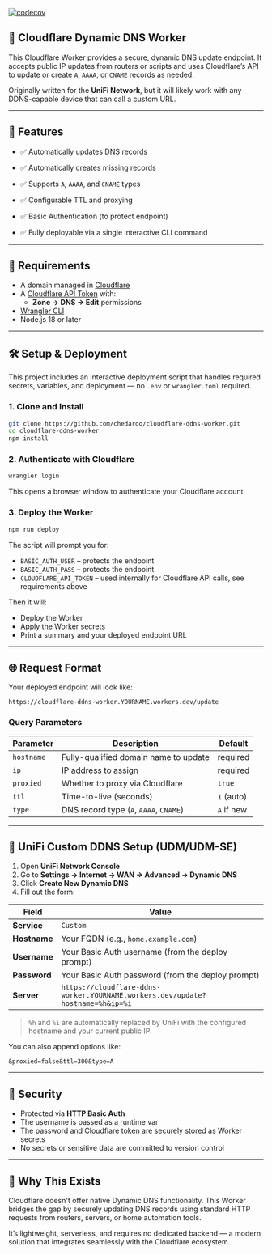 [![codecov](https://codecov.io/gh/chedaroo/cloudflare-ddns-worker/graph/badge.svg?token=04T2XKE4PO)](https://codecov.io/gh/chedaroo/cloudflare-ddns-worker)

## 📡 Cloudflare Dynamic DNS Worker

This Cloudflare Worker provides a secure, dynamic DNS update endpoint. It accepts public IP updates from routers or scripts and uses Cloudflare’s API to update or create `A`, `AAAA`, or `CNAME` records as needed.

Originally written for the **UniFi Network**, but it will likely work with any DDNS-capable device that can call a custom URL.

---

## 🚀 Features

- ✅ Automatically updates DNS records

- ✅ Automatically creates missing records

- ✅ Supports `A`, `AAAA`, and `CNAME` types

- ✅ Configurable TTL and proxying

- ✅ Basic Authentication (to protect endpoint)

- ✅ Fully deployable via a single interactive CLI command

---

## 🔧 Requirements

- A domain managed in [Cloudflare](https://dash.cloudflare.com)
- A [Cloudflare API Token](https://dash.cloudflare.com/profile/api-tokens) with:
  - **Zone → DNS → Edit** permissions
- [Wrangler CLI](https://developers.cloudflare.com/workers/wrangler/install/)
- Node.js 18 or later

---

## 🛠️ Setup & Deployment

This project includes an interactive deployment script that handles required secrets, variables, and deployment — no `.env` or `wrangler.toml` required.

### 1. Clone and Install

```bash
git clone https://github.com/chedaroo/cloudflare-ddns-worker.git
cd cloudflare-ddns-worker
npm install
```

### 2. Authenticate with Cloudflare

```bash
wrangler login
```

This opens a browser window to authenticate your Cloudflare account.

### 3. Deploy the Worker

```bash
npm run deploy
```

The script will prompt you for:

- `BASIC_AUTH_USER` – protects the endpoint
- `BASIC_AUTH_PASS` – protects the endpoint
- `CLOUDFLARE_API_TOKEN` – used internally for Cloudflare API calls, see requirements above

Then it will:

- Deploy the Worker
- Apply the Worker secrets
- Print a summary and your deployed endpoint URL

---

## 🌐 Request Format

Your deployed endpoint will look like:

```
https://cloudflare-ddns-worker.YOURNAME.workers.dev/update
```

### Query Parameters

| Parameter  | Description                            | Default    |
| ---------- | -------------------------------------- | ---------- |
| `hostname` | Fully-qualified domain name to update  | required   |
| `ip`       | IP address to assign                   | required   |
| `proxied`  | Whether to proxy via Cloudflare        | `true`     |
| `ttl`      | Time-to-live (seconds)                 | `1` (auto) |
| `type`     | DNS record type (`A`, `AAAA`, `CNAME`) | `A` if new |

---

## 📶 UniFi Custom DDNS Setup (UDM/UDM-SE)

1. Open **UniFi Network Console**
2. Go to **Settings → Internet → WAN → Advanced → Dynamic DNS**
3. Click **Create New Dynamic DNS**
4. Fill out the form:

| Field        | Value                                                                          |
| ------------ | ------------------------------------------------------------------------------ |
| **Service**  | `Custom`                                                                       |
| **Hostname** | Your FQDN (e.g., `home.example.com`)                                           |
| **Username** | Your Basic Auth username (from the deploy prompt)                              |
| **Password** | Your Basic Auth password (from the deploy prompt)                              |
| **Server**   | `https://cloudflare-ddns-worker.YOURNAME.workers.dev/update?hostname=%h&ip=%i` |

> `%h` and `%i` are automatically replaced by UniFi with the configured hostname and your current public IP.

You can also append options like:

```
&proxied=false&ttl=300&type=A
```

---

## 🔐 Security

- Protected via **HTTP Basic Auth**
- The username is passed as a runtime var
- The password and Cloudflare token are securely stored as Worker secrets
- No secrets or sensitive data are committed to version control

---

## 🧠 Why This Exists

Cloudflare doesn't offer native Dynamic DNS functionality. This Worker bridges the gap by securely updating DNS records using standard HTTP requests from routers, servers, or home automation tools.

It’s lightweight, serverless, and requires no dedicated backend — a modern solution that integrates seamlessly with the Cloudflare ecosystem.
